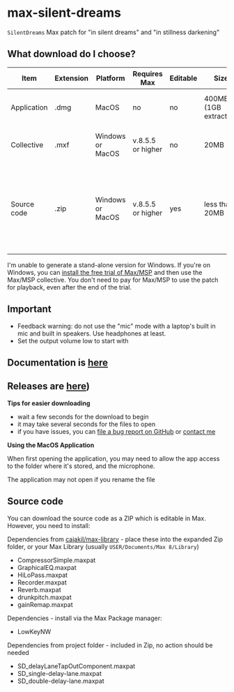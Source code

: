 # max-silent-dreams
`SilentDreams` Max patch for "in silent dreams" and "in stillness darkening"

## What download do I choose?

| Item         | Extension     | Platform | Requires Max | Editable | Size | Tip | 
|--------------|-----------|------------|-----------|------------| -----------| -----------|
| Application      | .dmg  | MacOS       | no | no | 400MB (1GB extracted) | Download this if you don't have Max/MSP
| Collective | .mxf      | Windows or MacOS        | v.8.5.5 or higher | no | 20MB | Download this if you have Max/MSP
| Source code | .zip | Windows or MacOS | v.8.5.5 or higher | yes | less than 20MB | Download this if you have Max/MSP, want to edit and can follow instructions to include dependencies

I'm unable to generate a stand-alone version for Windows. If you're on Windows, you can [install the free trial of Max/MSP](https://cycling74.com/downloads) and then use the Max/MSP collective. You don't need to pay for Max/MSP to use the patch for playback, even after the end of the trial.

## Important

* Feedback warning: do not use the "mic" mode with a laptop's built in mic and built in speakers. Use headphones at least.
* Set the output volume low to start with

## Documentation is [here](https://www.playbook.com/s/jack-campbell/8dqWmYCDWaF3URK1WUDxQAa6)

## Releases are [here](https://github.com/cajakil/max-silent-dreams/releases/))

**Tips for easier downloading**
* wait a few seconds for the download to begin
* it may take several seconds for the files to open
* if you have issues, you can [file a bug report on GitHub](https://github.com/cajakil/max-silent-dreams/issues) or [contact me](https://jackcampbell.uk/contact)

**Using the MacOS Application**

When first opening the application, you may need to allow the app access to the folder where it's stored, and the microphone.

The application may not open if you rename the file



## Source code

You can download the source code as a ZIP which is editable in Max. However, you need to install:

Dependencies from [cajakil/max-library](https://github.com/cajakil/max-library) - place these into the expanded Zip folder, or your Max Library (usually `USER/Documents/Max 8/Library`)
* CompressorSimple.maxpat 
* GraphicalEQ.maxpat
* HiLoPass.maxpat
* Recorder.maxpat
* Reverb.maxpat
* drunkpitch.maxpat
* gainRemap.maxpat

Dependencies - install via the Max Package manager:
* LowKeyNW

Dependencies from project folder - included in Zip, no action should be needed
* SD_delayLaneTapOutComponent.maxpat
* SD_single-delay-lane.maxpat
* SD_double-delay-lane.maxpat
